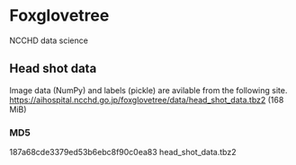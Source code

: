 # Foxglovetree
NCCHD data science

## Head shot data
Image data (NumPy) and labels (pickle) are avilable from the following site.  
https://aihospital.ncchd.go.jp/foxglovetree/data/head_shot_data.tbz2 (168 MiB)

### MD5
187a68cde3379ed53b6ebc8f90c0ea83  head_shot_data.tbz2
